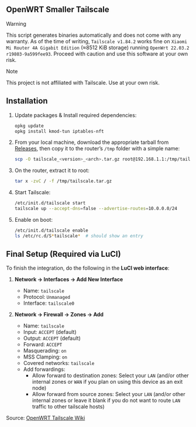 ## OpenWRT Smaller Tailscale

> [!WARNING]
> This script generates binaries automatically and does not come with any warranty. As of the time of writing, `Tailscale v1.84.2` works fine on `Xiaomi Mi Router 4A Gigabit Edition` (≈8512 KiB storage) running `OpenWrt 22.03.2 r19803-9a599fee93`. Proceed with caution and use this software at your own risk.

> [!NOTE]
> This project is not affiliated with Tailscale. Use at your own risk.

## Installation

1. Update packages & Install required dependencies:

   ```sh
   opkg update
   opkg install kmod-tun iptables-nft
   ```

2. From your local machine, download the appropriate tarball from
   [Releases](https://github.com/du-cki/openwrt-smaller-tailscale/releases), then copy it to the router’s `/tmp` folder with a simple name:

   ```sh
   scp -O tailscale_<version>_<arch>.tar.gz root@192.168.1.1:/tmp/tailscale.tar.gz
   ```

3. On the router, extract it to root:

   ```sh
   tar x -zvC / -f /tmp/tailscale.tar.gz
   ```

4. Start Tailscale:

   ```sh
   /etc/init.d/tailscale start
   tailscale up --accept-dns=false --advertise-routes=10.0.0.0/24
   ```

5. Enable on boot:

   ```sh
   /etc/init.d/tailscale enable
   ls /etc/rc.d/S*tailscale*  # should show an entry
   ```


## Final Setup (Required via LuCI)

To finish the integration, do the following in the **LuCI web interface**:

1. **Network → Interfaces → Add New Interface**
    * Name: `tailscale`
    * Protocol: `Unmanaged`
    * Interface: `tailscale0`

2. **Network → Firewall → Zones → Add**
    * Name: `tailscale`
    * Input: `ACCEPT` (default)
    * Output: `ACCEPT` (default)
    * Forward: `ACCEPT`
    * Masquerading: `on`
    * MSS Clamping: `on`
    * Covered networks: `tailscale`
    * Add forwardings:
      * Allow forward to destination zones: Select your `LAN` (and/or other internal zones or `WAN` if you plan on using this device as an exit node)
      *  Allow forward from source zones: Select your `LAN` (and/or other internal zones or leave it blank if you do not want to route `LAN` traffic to other tailscale hosts)


Source: [OpenWRT Tailscale Wiki](https://openwrt.org/docs/guide-user/services/vpn/tailscale/start#initial_setup)
